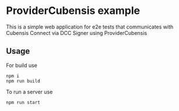 # ProviderCubensis example

This is a simple web application for e2e tests that communicates with Cubensis Connect via DCC Signer using ProviderCubensis

## Usage

For build use

```shell
npm i
npm run build
```

To run a server use

```shell
npm run start
```

